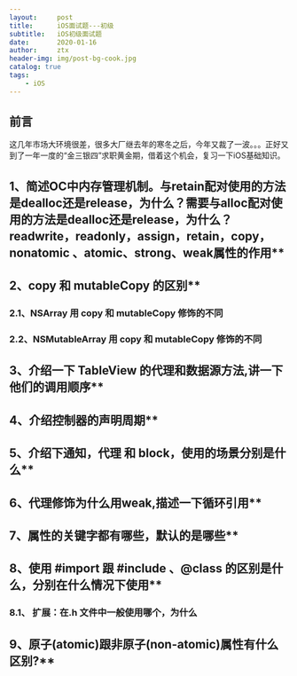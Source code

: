 ```yaml
---
layout:     post
title:      iOS面试题---初级 
subtitle:   iOS初级面试题
date:       2020-01-16
author:     ztx
header-img: img/post-bg-cook.jpg
catalog: true
tags:
    - iOS
---
```


## 前言

这几年市场大环境很差，很多大厂继去年的寒冬之后，今年又裁了一波。。。正好又到了一年一度的“金三银四”求职黄金期，借着这个机会，复习一下iOS基础知识。


## 1、简述OC中内存管理机制。与retain配对使用的方法是dealloc还是release，为什么？需要与alloc配对使用的方法是dealloc还是release，为什么？readwrite，readonly，assign，retain，copy，nonatomic 、atomic、strong、weak属性的作用**

## 2、copy 和 mutableCopy 的区别**

 ### 2.1、NSArray 用 copy 和 mutableCopy 修饰的不同
 ### 2.2、NSMutableArray 用 copy 和 mutableCopy 修饰的不同

## 3、介绍一下 TableView 的代理和数据源方法,讲一下他们的调用顺序**

## 4、介绍控制器的声明周期**

## 5、介绍下通知，代理 和 block，使用的场景分别是什么**

## 6、代理修饰为什么用weak,描述一下循环引用**

## 7、属性的关键字都有哪些，默认的是哪些**

## 8、使用 #import 跟 #include 、@class 的区别是什么，分别在什么情况下使用**

  ### 8.1、 扩展：在.h 文件中一般使用哪个，为什么

## 9、原子(atomic)跟非原子(non-atomic)属性有什么区别?**